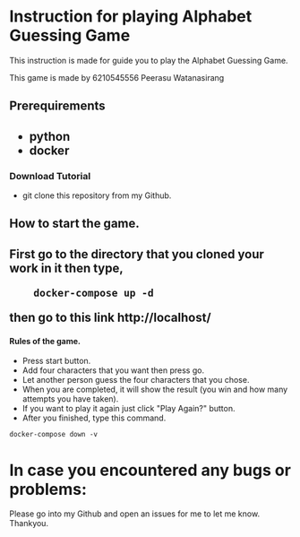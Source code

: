 # Instruction for playing Alphabet Guessing Game

This instruction is made for guide you to play the Alphabet Guessing Game.

This game is made by 6210545556 Peerasu Watanasirang

<h2>Prerequirements<h2>

- python
- docker

<h3>Download Tutorial</h3>

- git clone this repository from my Github.

<h2>How to start the game.<h2>


First go to the directory that you cloned your work in it then type,


```
    docker-compose up -d
```

then go to this link http://localhost/

<h4>Rules of the game.</h4>

- Press start button.
- Add four characters that you want then press go.
- Let another person guess the four characters that you chose.
- When you are completed, it will show the result (you win and how many attempts you have taken).
- If you want to play it again just click "Play Again?" button.
- After you finished, type this command.

```
docker-compose down -v
```

# In case you encountered any bugs or problems:
Please go into my Github and open an issues for me to let me know. Thankyou.
